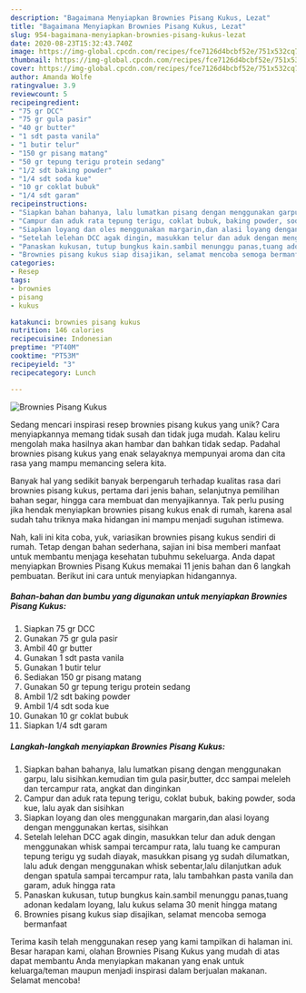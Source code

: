 ```yaml
---
description: "Bagaimana Menyiapkan Brownies Pisang Kukus, Lezat"
title: "Bagaimana Menyiapkan Brownies Pisang Kukus, Lezat"
slug: 954-bagaimana-menyiapkan-brownies-pisang-kukus-lezat
date: 2020-08-23T15:32:43.740Z
image: https://img-global.cpcdn.com/recipes/fce7126d4bcbf52e/751x532cq70/brownies-pisang-kukus-foto-resep-utama.jpg
thumbnail: https://img-global.cpcdn.com/recipes/fce7126d4bcbf52e/751x532cq70/brownies-pisang-kukus-foto-resep-utama.jpg
cover: https://img-global.cpcdn.com/recipes/fce7126d4bcbf52e/751x532cq70/brownies-pisang-kukus-foto-resep-utama.jpg
author: Amanda Wolfe
ratingvalue: 3.9
reviewcount: 5
recipeingredient:
- "75 gr DCC"
- "75 gr gula pasir"
- "40 gr butter"
- "1 sdt pasta vanila"
- "1 butir telur"
- "150 gr pisang matang"
- "50 gr tepung terigu protein sedang"
- "1/2 sdt baking powder"
- "1/4 sdt soda kue"
- "10 gr coklat bubuk"
- "1/4 sdt garam"
recipeinstructions:
- "Siapkan bahan bahanya, lalu lumatkan pisang dengan menggunakan garpu, lalu sisihkan.kemudian tim gula pasir,butter, dcc sampai meleleh dan tercampur rata, angkat dan dinginkan"
- "Campur dan aduk rata tepung terigu, coklat bubuk, baking powder, soda kue, lalu ayak dan sisihkan"
- "Siapkan loyang dan oles menggunakan margarin,dan alasi loyang dengan menggunakan kertas, sisihkan"
- "Setelah lelehan DCC agak dingin, masukkan telur dan aduk dengan menggunakan whisk sampai tercampur rata, lalu tuang ke campuran tepung terigu yg sudah diayak, masukkan pisang yg sudah dilumatkan, lalu aduk dengan menggunakan whisk sebentar,lalu dilanjutkan aduk dengan spatula sampai tercampur rata, lalu tambahkan pasta vanila dan garam, aduk hingga rata"
- "Panaskan kukusan, tutup bungkus kain.sambil menunggu panas,tuang adonan kedalam loyang, lalu kukus selama 30 menit hingga matang"
- "Brownies pisang kukus siap disajikan, selamat mencoba semoga bermanfaat"
categories:
- Resep
tags:
- brownies
- pisang
- kukus

katakunci: brownies pisang kukus 
nutrition: 146 calories
recipecuisine: Indonesian
preptime: "PT40M"
cooktime: "PT53M"
recipeyield: "3"
recipecategory: Lunch

---
```



![Brownies Pisang Kukus](https://img-global.cpcdn.com/recipes/fce7126d4bcbf52e/751x532cq70/brownies-pisang-kukus-foto-resep-utama.jpg)

Sedang mencari inspirasi resep brownies pisang kukus yang unik? Cara menyiapkannya memang tidak susah dan tidak juga mudah. Kalau keliru mengolah maka hasilnya akan hambar dan bahkan tidak sedap. Padahal brownies pisang kukus yang enak selayaknya mempunyai aroma dan cita rasa yang mampu memancing selera kita.

Banyak hal yang sedikit banyak berpengaruh terhadap kualitas rasa dari brownies pisang kukus, pertama dari jenis bahan, selanjutnya pemilihan bahan segar, hingga cara membuat dan menyajikannya. Tak perlu pusing jika hendak menyiapkan brownies pisang kukus enak di rumah, karena asal sudah tahu triknya maka hidangan ini mampu menjadi suguhan istimewa.




Nah, kali ini kita coba, yuk, variasikan brownies pisang kukus sendiri di rumah. Tetap dengan bahan sederhana, sajian ini bisa memberi manfaat untuk membantu menjaga kesehatan tubuhmu sekeluarga. Anda dapat menyiapkan Brownies Pisang Kukus memakai 11 jenis bahan dan 6 langkah pembuatan. Berikut ini cara untuk menyiapkan hidangannya.

<!--inarticleads1-->

##### Bahan-bahan dan bumbu yang digunakan untuk menyiapkan Brownies Pisang Kukus:

1. Siapkan 75 gr DCC
1. Gunakan 75 gr gula pasir
1. Ambil 40 gr butter
1. Gunakan 1 sdt pasta vanila
1. Gunakan 1 butir telur
1. Sediakan 150 gr pisang matang
1. Gunakan 50 gr tepung terigu protein sedang
1. Ambil 1/2 sdt baking powder
1. Ambil 1/4 sdt soda kue
1. Gunakan 10 gr coklat bubuk
1. Siapkan 1/4 sdt garam




<!--inarticleads2-->

##### Langkah-langkah menyiapkan Brownies Pisang Kukus:

1. Siapkan bahan bahanya, lalu lumatkan pisang dengan menggunakan garpu, lalu sisihkan.kemudian tim gula pasir,butter, dcc sampai meleleh dan tercampur rata, angkat dan dinginkan
1. Campur dan aduk rata tepung terigu, coklat bubuk, baking powder, soda kue, lalu ayak dan sisihkan
1. Siapkan loyang dan oles menggunakan margarin,dan alasi loyang dengan menggunakan kertas, sisihkan
1. Setelah lelehan DCC agak dingin, masukkan telur dan aduk dengan menggunakan whisk sampai tercampur rata, lalu tuang ke campuran tepung terigu yg sudah diayak, masukkan pisang yg sudah dilumatkan, lalu aduk dengan menggunakan whisk sebentar,lalu dilanjutkan aduk dengan spatula sampai tercampur rata, lalu tambahkan pasta vanila dan garam, aduk hingga rata
1. Panaskan kukusan, tutup bungkus kain.sambil menunggu panas,tuang adonan kedalam loyang, lalu kukus selama 30 menit hingga matang
1. Brownies pisang kukus siap disajikan, selamat mencoba semoga bermanfaat




Terima kasih telah menggunakan resep yang kami tampilkan di halaman ini. Besar harapan kami, olahan Brownies Pisang Kukus yang mudah di atas dapat membantu Anda menyiapkan makanan yang enak untuk keluarga/teman maupun menjadi inspirasi dalam berjualan makanan. Selamat mencoba!
